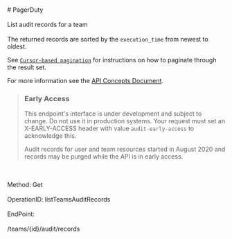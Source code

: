 <br>#     PagerDuty</br>
<br>List audit records for a team</br>
<br>The returned records are sorted by the `execution_time` from newest to oldest.

See [`Cursor-based pagination`](https://developer.pagerduty.com/docs/rest-api-v2/pagination/) for instructions on how to paginate through the result set.

For more information see the [API Concepts Document](../../docs/CONCEPTS.md#audit-record).


> ### Early Access
> This endpoint's interface is under development and subject to change. Do not use it in production systems.
> Your request must set an X-EARLY-ACCESS header with value `audit-early-access` to acknowledge this.
>
> Audit records for user and team resources started in August 2020 and records may be purged while the API is in early access.
</br>
<br>Method: Get</br>
<br>OperationID: listTeamsAuditRecords</br>
<br>EndPoint:</br>
<br>/teams/{id}/audit/records</br>
